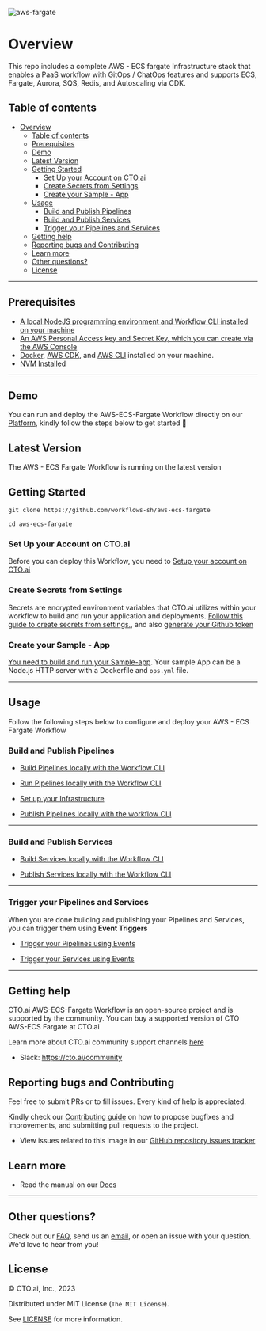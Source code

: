 
![aws-fargate](https://user-images.githubusercontent.com/24816990/174084189-2a529767-b3ba-4688-8750-f8dedb2abbd6.svg)

# Overview

This repo includes a complete AWS - ECS fargate Infrastructure stack that enables a PaaS workflow with GitOps / ChatOps features and supports ECS, Fargate, Aurora, SQS, Redis, and Autoscaling via CDK.


## Table of contents

- [Overview](#overview)
  - [Table of contents](#table-of-contents)
  - [Prerequisites](#prerequisites)
  - [Demo](#demo)
  - [Latest Version](#latest-version)
  - [Getting Started](#getting-started)
    - [Set Up your Account on CTO.ai](#set-up-your-account-on-ctoai)
    - [Create Secrets from Settings](#create-secrets-from-settings)
    - [Create your Sample - App](#create-your-sample---app)
  - [Usage](#usage)
    - [Build and Publish Pipelines](#build-and-publish-pipelines)
    - [Build and Publish Services](#build-and-publish-services)
    - [Trigger your Pipelines and Services](#trigger-your-pipelines-and-services)
  - [Getting help](#getting-help)
  - [Reporting bugs and Contributing](#reporting-bugs-and-contributing)
  - [Learn more](#learn-more)
  - [Other questions?](#other-questions)
  - [License](#license)

---

## Prerequisites

- [A local NodeJS programming environment and Workflow CLI installed on your machine](https://cto.ai/docs/install-cli)
- [An AWS Personal Access key and Secret Key, which you can create via the AWS Console](https://cto.ai/docs/aws-ecs-fargate#create-secrets-from-settings)
- [Docker](https://docs.docker.com/get-docker/), [AWS CDK](https://docs.aws.amazon.com/cdk/v2/guide/getting_started.html), and [AWS CLI](https://docs.aws.amazon.com/cli/latest/userguide/getting-started-install.html) installed on your machine.
- [NVM Installed](https://github.com/nvm-sh/nvm)

---

## Demo 

You can run and deploy the AWS-ECS-Fargate Workflow directly on our [Platform](https://cto.ai/), kindly follow the steps below to get started 🚀

## Latest Version 

The AWS - ECS Fargate Workflow is running on the latest version


## Getting Started 

```
git clone https://github.com/workflows-sh/aws-ecs-fargate

cd aws-ecs-fargate
```

### Set Up your Account on CTO.ai

Before you can deploy this Workflow, you need to [Setup your account on CTO.ai](https://cto.ai/docs/setup-flow)

### Create Secrets from Settings 

Secrets are encrypted environment variables that CTO.ai utilizes within your workflow to build and run your application and deployments. [Follow this guide to create secrets from settings.](https://cto.ai/docs/aws-ecs-fargate#create-secrets-from-settings), and also [generate your Github token](https://cto.ai/docs/aws-ecs-fargate#generate-github-token)

### Create your Sample - App

[You need to build and run your Sample-app](https://cto.ai/docs/aws-ecs-fargate#ecs---fargate-demo). Your sample App can be a Node.js HTTP server with a Dockerfile and `ops.yml` file.

---

## Usage 

Follow the following steps below to configure and deploy your AWS - ECS Fargate Workflow

### Build and Publish Pipelines 

- [Build Pipelines locally with the Workflow CLI](https://cto.ai/docs/aws-ecs-fargate#ecs--fargate-workflow-pipelines)


- [Run Pipelines locally with the Workflow CLI](https://cto.ai/docs/aws-ecs-fargate#run-pipelines-locally-with-the-ctoai-cli)


- [Set up your Infrastructure](https://cto.ai/docs/aws-ecs-fargate#run-and-set-up-your-infrastructure)


- [Publish Pipelines locally with the workflow CLI](https://cto.ai/docs/aws-ecs-fargate#build--publish-pipelines-locally-with-the-ctoai-cli)


---

### Build and Publish Services 

- [Build Services locally with the Workflow CLI](https://cto.ai/docs/aws-ecs-fargate#build-services-locally-with-the-ctoai-cli)


- [Publish Services locally with the Workflow CLI](https://cto.ai/docs/aws-ecs-fargate#publish-services-locally-with-the-ctoai-cli)


---


### Trigger your Pipelines and Services

When you are done building and publishing your Pipelines and Services, you can trigger them using **Event Triggers** 


- [Trigger your Pipelines using Events](https://cto.ai/docs/aws-ecs-fargate#trigger-pipelines-using-events)


- [Trigger your Services using Events](https://cto.ai/docs/aws-ecs-fargate#trigger-services-using-events)

---

## Getting help 

CTO.ai AWS-ECS-Fargate Workflow is an open-source project and is supported by the community. You can buy a supported version of CTO AWS-ECS Fargate at CTO.ai

Learn more about CTO.ai community support channels [here](https://cto.ai/community)

- Slack: https://cto.ai/community


## Reporting bugs and Contributing 

Feel free to submit PRs or to fill issues. Every kind of help is appreciated.

Kindly check our [Contributing guide](https://github.com/workflows-sh/aws-ecs-fargate/blob/main/Contributing.md) on how to propose bugfixes and improvements, and submitting pull requests to the project.


- View issues related to this image in our [GitHub repository issues tracker](https://github.com/workflows-sh/aws-ecs-fargate/issues)


## Learn more 

- Read the manual on our [Docs](https://cto.ai/docs/aws-ecs-fargate)

---

## Other questions?

Check out our [FAQ](https://cto.ai/docs/faq), send us an [email](https://cto.ai/docs/contact-support), or open an issue with your question. We'd love to hear from you!


## License 

&copy; CTO.ai, Inc., 2023

Distributed under MIT License (`The MIT License`).

See [LICENSE](License) for more information.